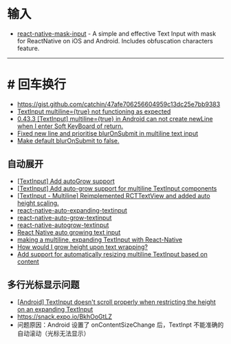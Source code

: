 # 输入

- [react-native-mask-input](https://github.com/CaioQuirinoMedeiros/react-native-mask-input) - A simple and effective Text Input with mask for ReactNative on iOS and Android. Includes obfuscation characters feature.

---

# # 回车换行

- https://gist.github.com/catchin/47afe706256604959c13dc25e7bb9383
- [TextInput multiline={true} not functioning as expected](https://github.com/facebook/react-native/issues/12717)
- [0.43.3 [TextInput] multiline={true} in Android can not create newLine when I enter Soft KeyBoard of return.](https://github.com/facebook/react-native/issues/13506)
- [Fixed new line and prioritise blurOnSubmit in multiline text input ](https://github.com/facebook/react-native/pull/13890)
- [Make <TextInput multiline> default blurOnSubmit to false.](https://github.com/facebook/react-native/commit/adb6646016944fb17fd4cb3824f38a42d4785176)

## 自动展开

- [[TextInput] Add autoGrow support ](https://github.com/facebook/react-native/issues/3209)
- [[TextInput] Add auto-grow support for multiline TextInput components](https://github.com/facebook/react-native/pull/3097)
- [[TextInput - Multiline] Reimplemented RCTTextView and added auto height scaling. ](https://github.com/facebook/react-native/pull/1229)
- [react-native-auto-expanding-textinput](https://github.com/alcat2008/react-native-auto-expanding-textinput)
- [react-native-auto-grow-textinput](https://github.com/rusfearuth/react-native-auto-grow-textinput)
- [react-native-autogrow-textinput](https://github.com/wix/react-native-autogrow-textinput)
- [React Native auto growing text input](https://medium.com/@manojsinghnegi/react-native-auto-growing-text-input-8638ac0931c8)
- [making a multiline, expanding TextInput with React-Native](https://stackoverflow.com/questions/31475187/making-a-multiline-expanding-textinput-with-react-native)
- [How would I grow <TextInput> height upon text wrapping?](https://stackoverflow.com/questions/33071950/how-would-i-grow-textinput-height-upon-text-wrapping)
- [Add support for automatically resizing multiline TextInput based on content](https://react-native.canny.io/feature-requests/p/add-support-for-automatically-resizing-multiline-textinput-based-on-content)


## 多行光标显示问题

- [[Android] TextInput doesn't scroll properly when restricting the height on an expanding TextInput](https://github.com/facebook/react-native/issues/12799)
- https://snack.expo.io/BkhOoGtLZ
- 问题原因：Android 设置了 onContentSizeChange 后，TextInpt 不能准确的自动滚动（光标无法显示）
